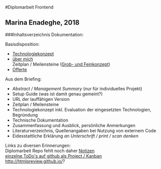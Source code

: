 #Diplomarbeit Frontend
## Marina Enadeghe, 2018

###Inhaltsverzeichnis Dokumentation:

Basisdisposition:  
- [Technologiekonzept](dokumentation/basisdisposition.md) 
- [über mich](dokumentation/basisdisposition.md)  
Zeitplan / Meilensteine
([Grob- und Feinkonzept](https://docs.google.com/spreadsheets/d/1eV_7Tlo0QKG4BIn0B93sUNnICly4tzJ4m1kySTdQwCs/edit?usp=sharing))  
- [Offerte](https://docs.google.com/document/d/1dCjLOwE2s_naJFpOfdwf1nAEW1BeifqMymJoFDwuWrs/edit?usp=sharing)  


Aus dem Briefing:
- _Abstract / Management Summary_ (nur für individuelles Projekt)  
- Setup Guide  (was ist damit genau gemeint?)
- URL der lauffähigen Version  
- Zeitplan / Meilensteine
- Technologiekonzept inkl. Evaluation der eingesetzten 
Technologien, Begründung   
- Technische Dokumentation  
- Zusammenfassung und Ausblick, persönliche Anmerkungen  
- Literaturverzeichnis, Quellenangaben bei Nutzung von 
externem Code  
- Eidesstattliche Erklärung _an Unterschrift / print / scan denken_  



Links zu diversen Erinnerungen:  
Diplomarbeit Repo fehlt noch daher [Notizen](dokumentation/drandenken.md)  
[einzelne ToDo's auf github als Project / Kanban](githubrep)  
http://htmlpreview.github.io/? 

